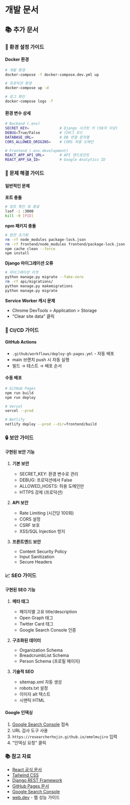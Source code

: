 # 개발 문서

## 📚 추가 문서

### 🔧 환경 설정 가이드

#### Docker 환경

```bash
# 개발 환경
docker-compose -f docker-compose.dev.yml up

# 프로덕션 환경
docker-compose up -d

# 로그 확인
docker-compose logs -f
```

#### 환경 변수 상세

```bash
# Backend (.env)
SECRET_KEY=              # Django 시크릿 키 (50자 이상)
DEBUG=True/False         # 디버그 모드
DATABASE_URL=            # DB 연결 문자열
CORS_ALLOWED_ORIGINS=    # CORS 허용 도메인

# Frontend (.env.development)
REACT_APP_API_URL=       # API 엔드포인트
REACT_APP_GA_ID=         # Google Analytics ID
```

### 🐛 문제 해결 가이드

#### 일반적인 문제

**포트 충돌**

```bash
# 포트 확인 및 종료
lsof -i :3000
kill -9 [PID]
```

**npm 패키지 충돌**

```bash
# 완전 초기화
rm -rf node_modules package-lock.json
rm -rf frontend/node_modules frontend/package-lock.json
npm cache clean --force
npm install
```

**Django 마이그레이션 오류**

```bash
# 마이그레이션 리셋
python manage.py migrate --fake-zero
rm -rf api/migrations/
python manage.py makemigrations
python manage.py migrate
```

**Service Worker 캐시 문제**

- Chrome DevTools > Application > Storage
- "Clear site data" 클릭

### 🚀 CI/CD 가이드

#### GitHub Actions

- `.github/workflows/deploy-gh-pages.yml` - 자동 배포
- main 브랜치 push 시 자동 실행
- 빌드 → 테스트 → 배포 순서

#### 수동 배포

```bash
# GitHub Pages
npm run build
npm run deploy

# Vercel
vercel --prod

# Netlify
netlify deploy --prod --dir=frontend/build
```

### 🔒 보안 가이드

#### 구현된 보안 기능

1. **기본 보안**
   - SECRET_KEY: 환경 변수로 관리
   - DEBUG: 프로덕션에서 False
   - ALLOWED_HOSTS: 허용 도메인만
   - HTTPS 강제 (프로덕션)

2. **API 보안**
   - Rate Limiting (시간당 100회)
   - CORS 설정
   - CSRF 보호
   - XSS/SQL Injection 방지

3. **프론트엔드 보안**
   - Content Security Policy
   - Input Sanitization
   - Secure Headers

### 📈 SEO 가이드

#### 구현된 SEO 기능

1. **메타 태그**
   - 페이지별 고유 title/description
   - Open Graph 태그
   - Twitter Card 태그
   - Google Search Console 인증

2. **구조화된 데이터**
   - Organization Schema
   - BreadcrumbList Schema
   - Person Schema (프로필 페이지)

3. **기술적 SEO**
   - sitemap.xml 자동 생성
   - robots.txt 설정
   - 이미지 alt 텍스트
   - 시맨틱 HTML

#### Google 인덱싱

1. [Google Search Console](https://search.google.com/search-console) 접속
2. URL 검사 도구 사용
3. `https://researcherhojin.github.io/emelmujiro` 입력
4. "인덱싱 요청" 클릭

### 📚 참고 자료

- [React 공식 문서](https://react.dev)
- [Tailwind CSS](https://tailwindcss.com)
- [Django REST Framework](https://www.django-rest-framework.org)
- [GitHub Pages 문서](https://docs.github.com/pages)
- [Google Search Console](https://search.google.com/search-console)
- [web.dev](https://web.dev) - 웹 성능 가이드
